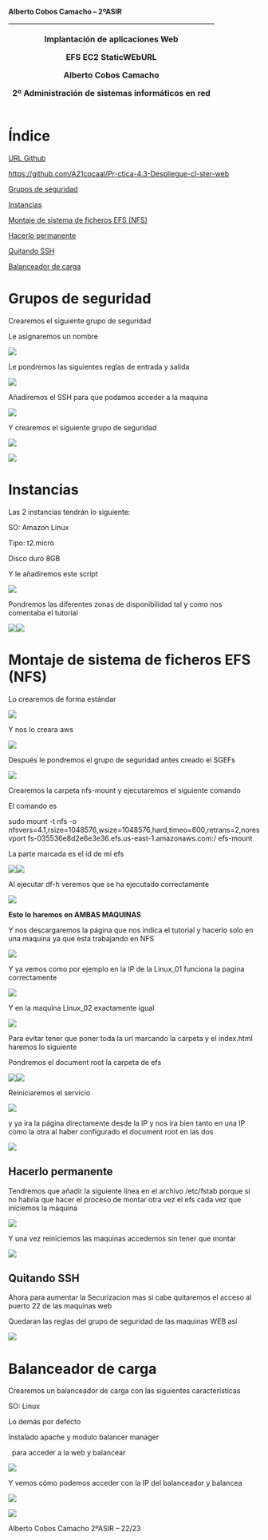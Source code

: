 ﻿**Alberto Cobos Camacho – 2ºASIR** 




|<p>Implantación de aplicaciones Web</p><p></p><p>EFS EC2 StaticWEbURL</p><p></p><p>Alberto Cobos Camacho</p><p>2º Administración de sistemas informáticos en red</p>|
| :-: |


# **Índice**
[URL Github](#_Toc126743244)

[https://github.com/A21cocaal/Pr-ctica-4.3-Despliegue-cl-ster-web	](#_Toc126743245)

[Grupos de seguridad](#_Toc126743246)

[Instancias	](#_Toc126743247)

[Montaje de sistema de ficheros EFS (NFS)	](#_Toc126743248)

[Hacerlo permanente	](#_Toc126743249)

[Quitando SSH	](#_Toc126743250)

[Balanceador de carga	](#_Toc126743251)




# **Grupos de seguridad**
Crearemos el siguiente grupo de seguridad

Le asignaremos un nombre

![](./imagenes/Aspose.Words.372f1066-45cd-4763-b611-fe329ecbf146.002.png)

Le pondremos las siguientes reglas de entrada y salida

![](./imagenes/Aspose.Words.372f1066-45cd-4763-b611-fe329ecbf146.003.png)

Añadiremos el SSH para que podamos acceder a la maquina

![](./imagenes/Aspose.Words.372f1066-45cd-4763-b611-fe329ecbf146.004.png)


Y crearemos el siguiente grupo de seguridad

![](./imagenes/Aspose.Words.372f1066-45cd-4763-b611-fe329ecbf146.005.png)

![](./imagenes/Aspose.Words.372f1066-45cd-4763-b611-fe329ecbf146.006.png)
# **Instancias**
Las 2 instancias tendrán lo siguiente:

SO: Amazon Linux

Tipo: t2.micro

Disco duro 8GB

Y le añadiremos este script

![](./imagenes/Aspose.Words.372f1066-45cd-4763-b611-fe329ecbf146.007.png)

Pondremos las diferentes zonas de disponibilidad tal y como nos comentaba el tutorial

![](./Aspose.Words.372f1066-45cd-4763-b611-fe329ecbf146.008.png)![](./imagenes/Aspose.Words.372f1066-45cd-4763-b611-fe329ecbf146.009.png)

# **Montaje de sistema de ficheros EFS (NFS)**
Lo crearemos de forma estándar

![](./imagenes/Aspose.Words.372f1066-45cd-4763-b611-fe329ecbf146.010.png)

Y nos lo creara aws

![](./imagenes/Aspose.Words.372f1066-45cd-4763-b611-fe329ecbf146.011.png)



Después le pondremos el grupo de seguridad antes creado el SGEFs

![](./imagenes/Aspose.Words.372f1066-45cd-4763-b611-fe329ecbf146.012.png)

Crearemos la carpeta nfs-mount y ejecutaremos el siguiente comando

El comando es 

sudo mount -t nfs -o nfsvers=4.1,rsize=1048576,wsize=1048576,hard,timeo=600,retrans=2,noresvport fs-035536e8d2e6e3e36.efs.us-east-1.amazonaws.com:/ efs-mount

La parte marcada es el id de mi efs

![](./imagenes/Aspose.Words.372f1066-45cd-4763-b611-fe329ecbf146.013.png)![](Aspose.Words.372f1066-45cd-4763-b611-fe329ecbf146.014.png)



Al ejecutar df-h veremos que se ha ejecutado correctamente

![](./imagenes/Aspose.Words.372f1066-45cd-4763-b611-fe329ecbf146.015.png)

**Esto lo haremos en AMBAS MAQUINAS**

Y nos descargaremos la página que nos indica el tutorial y hacerlo solo en una maquina ya que esta trabajando en NFS

![](./imagenes/Aspose.Words.372f1066-45cd-4763-b611-fe329ecbf146.016.png)

Y ya vemos como por ejemplo en la IP de la Linux\_01 funciona la pagina correctamente

![](./imagenes/Aspose.Words.372f1066-45cd-4763-b611-fe329ecbf146.017.png)



Y en la maquina Linux\_02 exactamente igual

![](./imagenes/Aspose.Words.372f1066-45cd-4763-b611-fe329ecbf146.018.png)

Para evitar tener que poner toda la url marcando la carpeta y el index.html haremos lo siguiente

Pondremos el document root la carpeta de efs

![](./imagenes/Aspose.Words.372f1066-45cd-4763-b611-fe329ecbf146.019.png)![](Aspose.Words.372f1066-45cd-4763-b611-fe329ecbf146.020.png)

Reiniciaremos el servicio 

![](./imagenes/Aspose.Words.372f1066-45cd-4763-b611-fe329ecbf146.021.png)


y ya ira la página directamente desde la IP y nos ira bien tanto en una IP como la otra al haber configurado el document root en las dos

![](./imagenes/Aspose.Words.372f1066-45cd-4763-b611-fe329ecbf146.022.png)

## **Hacerlo permanente**
Tendremos que añadir la siguiente línea en el archivo /etc/fstab porque si no habría que hacer el proceso de montar otra vez el efs cada vez que iniciemos la máquina

![](./imagenes/Aspose.Words.372f1066-45cd-4763-b611-fe329ecbf146.023.png)

Y una vez reiniciemos las maquinas accedemos sin tener que montar 

![](./imagenes/Aspose.Words.372f1066-45cd-4763-b611-fe329ecbf146.024.png)


## **Quitando SSH**
Ahora para aumentar la Securizacion mas si cabe quitaremos el acceso al puerto 22 de las maquinas web

Quedaran las reglas del grupo de seguridad de las maquinas WEB así

![](./imagenes/Aspose.Words.372f1066-45cd-4763-b611-fe329ecbf146.025.png)

# **Balanceador de carga**
Crearemos un balanceador de carga con las siguientes características

SO: Linux

Lo demás por defecto

Instalado apache y modulo balancer manager

` `para acceder a la web y balancear

![](./imagenes/Aspose.Words.372f1066-45cd-4763-b611-fe329ecbf146.026.png)



Y vemos cómo podemos acceder con la IP del balanceador y balancea

![](./imagenes/Aspose.Words.372f1066-45cd-4763-b611-fe329ecbf146.027.png)

![](./imagenes/Aspose.Words.372f1066-45cd-4763-b611-fe329ecbf146.028.png)





Alberto Cobos Camacho		       2ºASIR – 22/23
